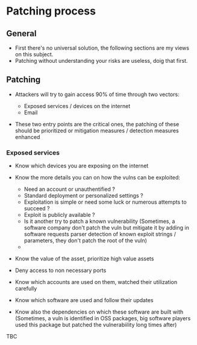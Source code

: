 # Patching process

## General
- First there's no universal solution, the following sections are my views on this subject.
- Patching without understanding your risks are useless, doig that first.

## Patching
- Attackers will try to gain access 90% of time through two vectors:
  * Exposed services / devices on the internet
  * Email

- These two entry points are the critical ones, the patching of these should be prioritized or mitigation measures / detection measures enhanced

### Exposed services
- Know which devices you are exposing on the internet
- Know the more details you can on how the vulns can be exploited:
  - Need an account or unauthentified ?
  - Standard deployment or personalized settings ?
  - Exploitation is simple or need some luck or numerous attempts to succeed ?
  - Exploit is publicly available ?
  - Is it another try to patch a known vulnerability (Sometimes, a software company don't patch the vuln but mitigate it by adding in software requests parser detection of known exploit strings / parameters, they don't patch the root of the vuln)
  - 
  
- Know the value of the asset, prioritize high value assets
- Deny access to non necessary ports
- Know which accounts are used on them, watched their utilization carefully
- Know which software are used and follow their updates
- Know also the dependencies on which these software are built with (Sometimes, a vuln is identified in OSS packages, big software players used this package but patched the vulnerabiility long times after)

TBC
